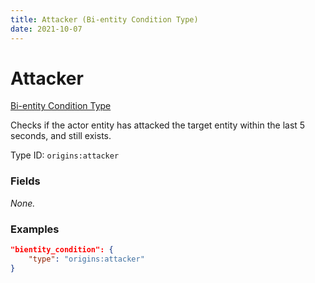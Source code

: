 ```yaml
---
title: Attacker (Bi-entity Condition Type)
date: 2021-10-07
---
```


# Attacker

[Bi-entity Condition Type](../bientity_condition_types.md)

Checks if the actor entity has attacked the target entity within the last 5 seconds, and still exists.

Type ID: `origins:attacker`


### Fields

_None._


### Examples

```json
"bientity_condition": {
    "type": "origins:attacker"
}
```
